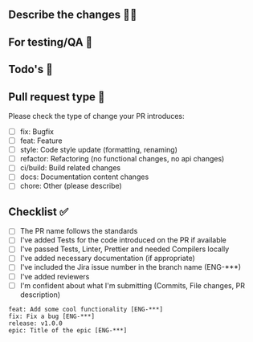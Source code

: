 ## Describe the changes ✍🏼
<!--
Summary of the changes and components affected by this PR in the codebase. (This shouldn't be a commit list or the issue description)
Ex:
- Refactor the order of the imports following the standard
- Add a new service that...
-->

## For testing/QA 🔎
<!--
Describe how to test the changes of this PR (Write this with QA in mind). Describe previous and new behaviour.
Ex:
- Run the App, go to the ... page and check ...
- Call the ... endpoint with the following params... Now it should return...
-->

## Todo's 📄 <!--(optional)-->
<!-- Link here any new issues that might've come up when developing this code. -->

## Pull request type 🧐
<!-- Please try to limit your pull request to one type, submit multiple pull requests if needed. -->
Please check the type of change your PR introduces:

- [ ] fix: Bugfix
- [ ] feat: Feature
- [ ] style: Code style update (formatting, renaming)
- [ ] refactor: Refactoring (no functional changes, no api changes)
- [ ] ci/build: Build related changes
- [ ] docs: Documentation content changes
- [ ] chore: Other (please describe)

## Checklist ✅ <!--(Don't delete! This is a reminder for the PR creator)-->

- [ ] The PR name follows the standards
- [ ] I've added Tests for the code introduced on the PR if available
- [ ] I've passed Tests, Linter, Prettier and needed Compilers locally
- [ ] I've added necessary documentation (if appropriate)
- [ ] I've included the Jira issue number in the branch name (ENG-***)
- [ ] I've added reviewers
- [ ] I'm confident about what I'm submitting (Commits, File changes, PR description)

```
feat: Add some cool functionality [ENG-***]
fix: Fix a bug [ENG-***]
release: v1.0.0
epic: Title of the epic [ENG-***]
```
